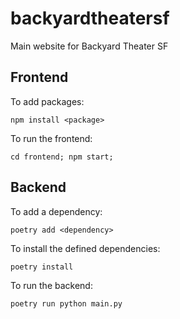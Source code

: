 # backyardtheatersf
Main website for Backyard Theater SF

## Frontend

To add packages:

```
npm install <package>
```

To run the frontend:

```
cd frontend; npm start;
```

## Backend

To add a dependency:

```
poetry add <dependency>
```

To install the defined dependencies:

```
poetry install
```

To run the backend:

```
poetry run python main.py
```
